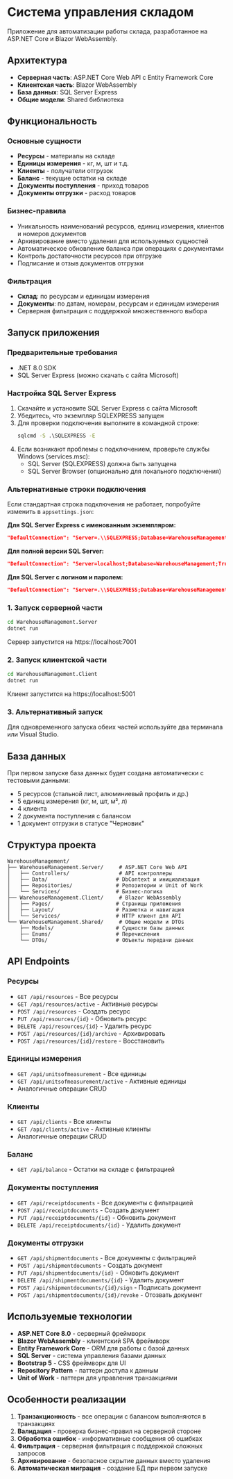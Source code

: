# Система управления складом

Приложение для автоматизации работы склада, разработанное на ASP.NET Core и Blazor WebAssembly.

## Архитектура

- **Серверная часть**: ASP.NET Core Web API с Entity Framework Core
- **Клиентская часть**: Blazor WebAssembly
- **База данных**: SQL Server Express
- **Общие модели**: Shared библиотека

## Функциональность

### Основные сущности
- **Ресурсы** - материалы на складе
- **Единицы измерения** - кг, м, шт и т.д.
- **Клиенты** - получатели отгрузок
- **Баланс** - текущие остатки на складе
- **Документы поступления** - приход товаров
- **Документы отгрузки** - расход товаров

### Бизнес-правила
- Уникальность наименований ресурсов, единиц измерения, клиентов и номеров документов
- Архивирование вместо удаления для используемых сущностей
- Автоматическое обновление баланса при операциях с документами
- Контроль достаточности ресурсов при отгрузке
- Подписание и отзыв документов отгрузки

### Фильтрация
- **Склад**: по ресурсам и единицам измерения
- **Документы**: по датам, номерам, ресурсам и единицам измерения
- Серверная фильтрация с поддержкой множественного выбора

## Запуск приложения

### Предварительные требования
- .NET 8.0 SDK
- SQL Server Express (можно скачать с сайта Microsoft)

### Настройка SQL Server Express
1. Скачайте и установите SQL Server Express с сайта Microsoft
2. Убедитесь, что экземпляр SQLEXPRESS запущен
3. Для проверки подключения выполните в командной строке:
   ```cmd
   sqlcmd -S .\SQLEXPRESS -E
   ```
4. Если возникают проблемы с подключением, проверьте службы Windows (services.msc):
   - SQL Server (SQLEXPRESS) должна быть запущена
   - SQL Server Browser (опционально для локального подключения)

### Альтернативные строки подключения
Если стандартная строка подключения не работает, попробуйте изменить в `appsettings.json`:

**Для SQL Server Express с именованным экземпляром:**
```json
"DefaultConnection": "Server=.\\SQLEXPRESS;Database=WarehouseManagement;Trusted_Connection=true;MultipleActiveResultSets=true;TrustServerCertificate=true"
```

**Для полной версии SQL Server:**
```json
"DefaultConnection": "Server=localhost;Database=WarehouseManagement;Trusted_Connection=true;MultipleActiveResultSets=true;TrustServerCertificate=true"
```

**Для SQL Server с логином и паролем:**
```json
"DefaultConnection": "Server=.\\SQLEXPRESS;Database=WarehouseManagement;User Id=sa;Password=yourpassword;MultipleActiveResultSets=true;TrustServerCertificate=true"
```

### 1. Запуск серверной части
```bash
cd WarehouseManagement.Server
dotnet run
```
Сервер запустится на https://localhost:7001

### 2. Запуск клиентской части
```bash
cd WarehouseManagement.Client
dotnet run
```
Клиент запустится на https://localhost:5001

### 3. Альтернативный запуск
Для одновременного запуска обеих частей используйте два терминала или Visual Studio.

## База данных

При первом запуске база данных будет создана автоматически с тестовыми данными:
- 5 ресурсов (стальной лист, алюминиевый профиль и др.)
- 5 единиц измерения (кг, м, шт, м², л)
- 4 клиента
- 2 документа поступления с балансом
- 1 документ отгрузки в статусе "Черновик"

## Структура проекта

```
WarehouseManagement/
├── WarehouseManagement.Server/     # ASP.NET Core Web API
│   ├── Controllers/                # API контроллеры
│   ├── Data/                      # DbContext и инициализация
│   ├── Repositories/              # Репозитории и Unit of Work
│   └── Services/                  # Бизнес-логика
├── WarehouseManagement.Client/     # Blazor WebAssembly
│   ├── Pages/                     # Страницы приложения
│   ├── Layout/                    # Разметка и навигация
│   └── Services/                  # HTTP клиент для API
└── WarehouseManagement.Shared/     # Общие модели и DTOs
    ├── Models/                    # Сущности базы данных
    ├── Enums/                     # Перечисления
    └── DTOs/                      # Объекты передачи данных
```

## API Endpoints

### Ресурсы
- `GET /api/resources` - Все ресурсы
- `GET /api/resources/active` - Активные ресурсы
- `POST /api/resources` - Создать ресурс
- `PUT /api/resources/{id}` - Обновить ресурс
- `DELETE /api/resources/{id}` - Удалить ресурс
- `POST /api/resources/{id}/archive` - Архивировать
- `POST /api/resources/{id}/restore` - Восстановить

### Единицы измерения
- `GET /api/unitsofmeasurement` - Все единицы
- `GET /api/unitsofmeasurement/active` - Активные единицы
- Аналогичные операции CRUD

### Клиенты
- `GET /api/clients` - Все клиенты
- `GET /api/clients/active` - Активные клиенты
- Аналогичные операции CRUD

### Баланс
- `GET /api/balance` - Остатки на складе с фильтрацией

### Документы поступления
- `GET /api/receiptdocuments` - Все документы с фильтрацией
- `POST /api/receiptdocuments` - Создать документ
- `PUT /api/receiptdocuments/{id}` - Обновить документ
- `DELETE /api/receiptdocuments/{id}` - Удалить документ

### Документы отгрузки
- `GET /api/shipmentdocuments` - Все документы с фильтрацией
- `POST /api/shipmentdocuments` - Создать документ
- `PUT /api/shipmentdocuments/{id}` - Обновить документ
- `DELETE /api/shipmentdocuments/{id}` - Удалить документ
- `POST /api/shipmentdocuments/{id}/sign` - Подписать документ
- `POST /api/shipmentdocuments/{id}/revoke` - Отозвать документ

## Используемые технологии

- **ASP.NET Core 8.0** - серверный фреймворк
- **Blazor WebAssembly** - клиентский SPA фреймворк
- **Entity Framework Core** - ORM для работы с базой данных
- **SQL Server** - система управления базами данных
- **Bootstrap 5** - CSS фреймворк для UI
- **Repository Pattern** - паттерн доступа к данным
- **Unit of Work** - паттерн для управления транзакциями

## Особенности реализации

1. **Транзакционность** - все операции с балансом выполняются в транзакциях
2. **Валидация** - проверка бизнес-правил на серверной стороне
3. **Обработка ошибок** - информативные сообщения об ошибках
4. **Фильтрация** - серверная фильтрация с поддержкой сложных запросов
5. **Архивирование** - безопасное скрытие данных вместо удаления
6. **Автоматическая миграция** - создание БД при первом запуске
